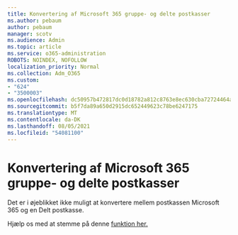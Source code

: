 ```yaml
---
title: Konvertering af Microsoft 365 gruppe- og delte postkasser
ms.author: pebaum
author: pebaum
manager: scotv
ms.audience: Admin
ms.topic: article
ms.service: o365-administration
ROBOTS: NOINDEX, NOFOLLOW
localization_priority: Normal
ms.collection: Adm_O365
ms.custom:
- "624"
- "3500003"
ms.openlocfilehash: dc50957b472817dc0d18782a812c8763e8ec630cba72724464a920596abaf950
ms.sourcegitcommit: b5f7da89a650d2915dc652449623c78be6247175
ms.translationtype: MT
ms.contentlocale: da-DK
ms.lasthandoff: 08/05/2021
ms.locfileid: "54081100"
---
```

# <a name="conversion-of-microsoft-365-group-and-shared-mailboxes"></a>Konvertering af Microsoft 365 gruppe- og delte postkasser

Det er i øjeblikket ikke muligt at konvertere mellem postkassen Microsoft 365 og en Delt postkasse.

Hjælp os med at stemme på denne [funktion her.](https://aka.ms/M365GroupToShared)
